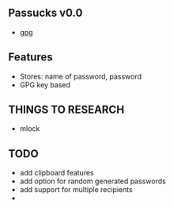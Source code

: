 Passucks v0.0
-------------

- [gpg](https://www.gnupg.org/download/)

Features
--------

- Stores: name of password, password
- GPG key based

THINGS TO RESEARCH
------------------

- mlock

TODO
----

- add clipboard features
- add option for random generated passwords
- add support for multiple recipients
- 

